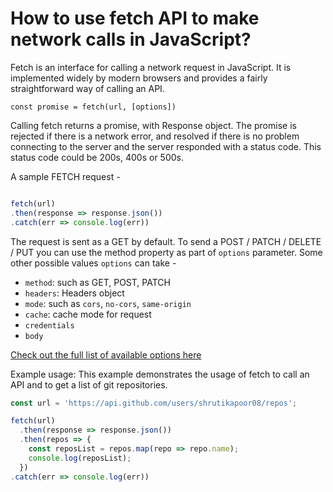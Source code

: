 # How to use fetch API to make network calls in JavaScript? 

Fetch is an interface for calling a network request in JavaScript. It is implemented widely by modern browsers and provides a fairly straightforward way of calling an API. 


````
const promise = fetch(url, [options])

````

Calling fetch returns a promise, with Response object. The promise is rejected if there is a network error, and resolved if there is no problem connecting to the server and the server responded with a status code. This status code could be 200s, 400s or 500s.

A sample FETCH request - 
```javascript

fetch(url)
.then(response => response.json())
.catch(err => console.log(err))

```

The request is sent as a GET by default. To send a POST / PATCH / DELETE / PUT you can use the method property as part of `options` parameter. Some other possible values `options` can take - 

- `method`:  such as GET, POST, PATCH
- `headers`: Headers object
- `mode`:  such as `cors`, `no-cors`, `same-origin`
- `cache`: cache mode for request
- `credentials`
- `body`

[Check out the full list of available options here]('https://developer.mozilla.org/en-US/docs/Web/API/WindowOrWorkerGlobalScope/fetch')


Example usage:
This example demonstrates the usage of fetch to call an API and to get a list of git repositories.
``` javascript
const url = 'https://api.github.com/users/shrutikapoor08/repos';

fetch(url)
  .then(response => response.json())
  .then(repos => {
    const reposList = repos.map(repo => repo.name);
    console.log(reposList);
  })
.catch(err => console.log(err))

```